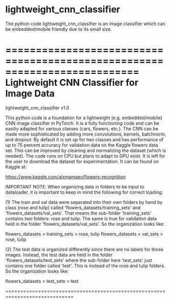 # lightweight_cnn_classifier

The python code lightweight_cnn_classifier is an image classifier which can be embedded/mobile friendly due to its small size.

==========================================================================
Lightweight CNN Classifier for Image Data
==========================================================================

lightweight_cnn_classifier v1.0

This python code is a foundation for a lightweight (e.g. embedded/mobile)  
CNN image classifier in PyTorch. It is a fully functioning code and can be
easiliy adapted for various classes (cars, flowers, etc.). The CNN can be
made more sophisticated by adding more convolutions, kernels, batchnorm, 
and dropout. By default it is set up for two classes and has performance of
up to 75 percent accuracy for validation data on the Kaggle flowers data set. 
This can be improved by cleaning and normalizing the dataset (which is 
needed). The code runs on CPU but plans to adapt to GPU exist. It is left 
for the user to download the dataset for experimentation. It can be 
found on Kaggle at:

https://www.kaggle.com/alxmamaev/flowers-recognition


IMPORTANT NOTE:
When organizing data in folders to be input to dataloader, 
it is important to keep in mind the following for correct loading:

(1) The train and val data were separated into their own folders by hand by 
class (rose and tulip) called 'flowers_datasets/training_sets' and 
'flowers_datasets/val_sets'. That means the sub-folder 'training_sets' 
contains two folders: rose and tulip. The same is true for validation data 
held in the folder 'flowers_datasets/val_sets'. So the organization looks like:

flowers_datasets > training_sets > rose, tulip
flowers_datasets > val_sets > rose, tulip

(2) The test data is organized differently since there are no labels 
for those images. Instead, the test data are held in the folder 
'flowers_datasets/test_sets' where the sub-folder here 'test_sets' 
just contains one folder called 'test'. This is instead of the rose and tulip 
folders. So the organization looks like:

flowers_datasets > test_sets > test

=============================================================================

